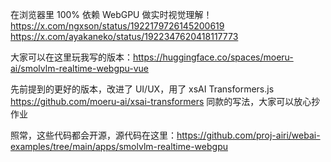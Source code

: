 在浏览器里 100% 依赖 WebGPU 做实时视觉理解！ https://x.com/ngxson/status/1922179726145200619
https://x.com/ayakaneko/status/1922347620418117773

大家可以在这里玩我写的版本：https://huggingface.co/spaces/moeru-ai/smolvlm-realtime-webgpu-vue

先前提到的更好的版本，改进了 UI/UX，用了 xsAI Transformers.js https://github.com/moeru-ai/xsai-transformers 同款的写法，大家可以放心抄作业

照常，这些代码都会开源，源代码在这里：https://github.com/proj-airi/webai-examples/tree/main/apps/smolvlm-realtime-webgpu
